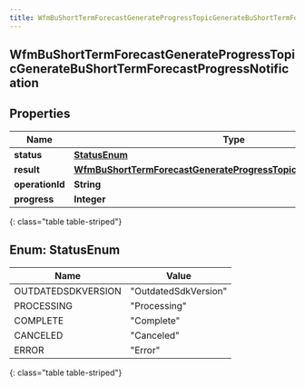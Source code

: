 ```yaml
---
title: WfmBuShortTermForecastGenerateProgressTopicGenerateBuShortTermForecastProgressNotification
---
```


## WfmBuShortTermForecastGenerateProgressTopicGenerateBuShortTermForecastProgressNotification

## Properties

| Name            | Type                                                                                                                                                         | Description | Notes      |
| --------------- | ------------------------------------------------------------------------------------------------------------------------------------------------------------ | ----------- | ---------- |
| **status**      | [**StatusEnum**](#StatusEnum)<!---->                                                                                                                         |             | [optional] |
| **result**      | <!----><!---->[**WfmBuShortTermForecastGenerateProgressTopicBuShortTermForecast**](WfmBuShortTermForecastGenerateProgressTopicBuShortTermForecast.md)<!----> |             | [optional] |
| **operationId** | <!----><!---->**String**<!---->                                                                                                                              |             | [optional] |
| **progress**    | <!----><!---->**Integer**<!---->                                                                                                                             |             | [optional] |

{: class="table table-striped"}

<a name="StatusEnum"></a>

## Enum: StatusEnum

| Name               | Value                          |
| ------------------ | ------------------------------ |
| OUTDATEDSDKVERSION | &quot;OutdatedSdkVersion&quot; |
| PROCESSING         | &quot;Processing&quot;         |
| COMPLETE           | &quot;Complete&quot;           |
| CANCELED           | &quot;Canceled&quot;           |
| ERROR              | &quot;Error&quot;              |

{: class="table table-striped"}
